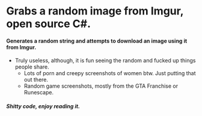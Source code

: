 # Grabs a random image from Imgur, open source C#.

#### Generates a random string and attempts to download an image using it from Imgur.
* Truly useless, although, it is fun seeing the random and fucked up things people share.
  * Lots of porn and creepy screenshots of women btw. Just putting that out there.
  * Random game screenshots, mostly from the GTA Franchise or Runescape. 
##### Shitty code, enjoy reading it. 

